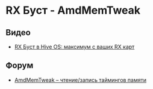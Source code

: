 # RX Буст - AmdMemTweak

## Видео
- <a href="https://www.youtube.com/watch?v=0zJsU07Lgvc">RX Буст в Hive OS: максимум с ваших RX карт</a>

## Форум
- <a href="https://forum.hiveos.farm/t/amdmemtweak-read-write-mem-timings/12013">AmdMemTweak – чтение/запись таймингов памяти</a>

